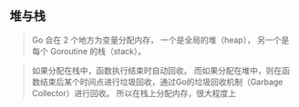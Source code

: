 ## 堆与栈

> Go 会在 2 个地方为变量分配内存，
> 一个是全局的堆（heap），
> 另一个是每个 Goroutine 的栈（stack）。

> 如果分配在栈中，函数执行结束时自动回收。
> 而如果分配在堆中，则在函数结束后某个时间点进行垃圾回收，通过Go的垃圾回收机制（Garbage Collector）进行回收。
> 所以在栈上分配内存，很大程度上
